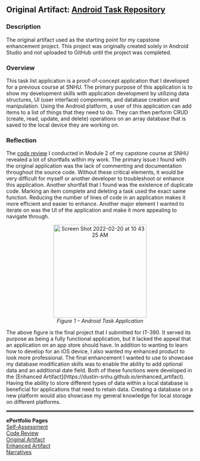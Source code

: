 ## Original Artifact: [Android Task Repository](https://github.com/Dustin-SNHU/AndroidTask)<br>

### Description
The original artifact used as the starting point for my capstone enhancement project. This project was originally created solely in Android Studio and not uploaded to GitHub until the project was completed.

### Overview
This task list application is a proof-of-concept application that I developed for a previous course at SNHU. The primary purpose of this application is to show my development skills with application development by utilizing data structures, UI (user interface) components, and database creation and manipulation. Using the Android platform, a user of this application can add items to a list of things that they need to do. They can then perform CRUD (create, read, update, and delete) operations on an array database that is saved to the local device they are working on.

### Reflection
The [code review](https://dustin-snhu.github.io/code_review) I conducted in Module 2 of my capstone course at SNHU revealed a lot of shortfalls within my work. The primary issue I found with the original application was the lack of commenting and documentation throughout the source code. Without these critical elements, it would be very difficult for myself or another developer to troubleshoot or enhance this application. Another shortfall that I found was the existence of duplicate code. Marking an item complete and deleting a task used the exact same function. Reducing the number of lines of code in an application makes it more efficient and easier to enhance.
Another major element I wanted to iterate on was the UI of the application and make it more appealing to navigate through.

<p align="center"><img width="250" alt="Screen Shot 2022-02-20 at 10 43 25 AM" src="https://user-images.githubusercontent.com/79805522/154851917-5846e7ff-6be2-446f-8fee-238c374632ce.png"><br>
  <i>Figure 1 – Android Task Application</i></p>
The above figure is the final project that I submitted for IT-390. It served its purpose as being a fully functional application, but it lacked the appeal that an application on an app store should have. In addition to wanting to learn how to develop for an iOS device, I also wanted my enhanced product to look more professional.
The final enhancement I wanted to use to showcase my database modification skills was to enable the ability to add optional data and an additional date field. Both of these functions were developed in the [Enhanced Artifact](https://dustin-snhu.github.io/enhanced_artifact). Having the ability to store different types of data within a local database is beneficial for applications that need to retain data. Creating a database on a new platform would also showcase my general knowledge for local storage on different platforms. 

<hr style="border:2px solid gray">

**ePortfolio Pages**<br>
[Self-Assessment](https://dustin-snhu.github.io)<br>
[Code Review](https://dustin-snhu.github.io/code_review)<br>
[Original Artifact](https://dustin-snhu.github.io/original_artifact)<br>
[Enhanced Artifact](https://dustin-snhu.github.io/enhanced_artifact)<br>
[Narratives](https://dustin-snhu.github.io/narratives)

